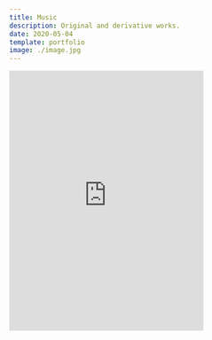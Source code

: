 ```yaml
---
title: Music
description: Original and derivative works.
date: 2020-05-04
template: portfolio
image: ./image.jpg
---
```


<iframe style="border: 0; width: 350px; height: 470px;" src="https://bandcamp.com/EmbeddedPlayer/album=3505197447/size=large/bgcol=ffffff/linkcol=0687f5/tracklist=false/transparent=true/" seamless><a href="http://paulsud.bandcamp.com/album/stasis">Stasis by Paul Sud</a></iframe>
